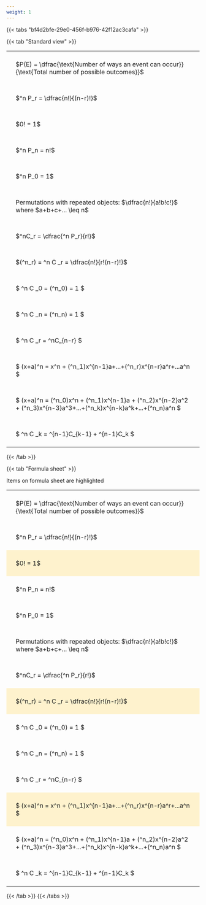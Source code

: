 ```yaml
---
weight: 1
---
```


{{< tabs "bf4d2bfe-29e0-456f-b976-42f12ac3cafa" >}}

{{< tab "Standard view" >}}

<style type="text/css">
#T_751e2 th.col_heading {
  text-align: left;
  font-size: 1em;
}
#T_751e2 td {
  text-align: left;
  font-size: 1em;
  padding: 1.5em;
}
</style>
<table id="T_751e2">
  <thead>
  </thead>
  <tbody>
    <tr>
      <td id="T_751e2_row0_col0" class="data row0 col0" >$P(E) = \dfrac{\text{Number of ways an event can occur}}{\text{Total number of possible outcomes}}$</td>
    </tr>
    <tr>
      <td id="T_751e2_row1_col0" class="data row1 col0" >$^n P_r = \dfrac{n!}{(n-r)!}$</td>
    </tr>
    <tr>
      <td id="T_751e2_row2_col0" class="data row2 col0" >$0! = 1$</td>
    </tr>
    <tr>
      <td id="T_751e2_row3_col0" class="data row3 col0" >$^n P_n = n!$</td>
    </tr>
    <tr>
      <td id="T_751e2_row4_col0" class="data row4 col0" >$^n P_0 = 1$</td>
    </tr>
    <tr>
      <td id="T_751e2_row5_col0" class="data row5 col0" >Permutations with repeated objects: $\dfrac{n!}{a!b!c!}$ where $a+b+c+... \leq n$</td>
    </tr>
    <tr>
      <td id="T_751e2_row6_col0" class="data row6 col0" >$^nC_r = \dfrac{^n P_r}{r!}$</td>
    </tr>
    <tr>
      <td id="T_751e2_row7_col0" class="data row7 col0" >$(^n_r) = ^n C _r = \dfrac{n!}{r!(n-r)!}$</td>
    </tr>
    <tr>
      <td id="T_751e2_row8_col0" class="data row8 col0" >$ ^n C _0 = (^n_0) = 1 $</td>
    </tr>
    <tr>
      <td id="T_751e2_row9_col0" class="data row9 col0" >$ ^n C _n = (^n_n) = 1 $</td>
    </tr>
    <tr>
      <td id="T_751e2_row10_col0" class="data row10 col0" >$ ^n C _r = ^nC_{n-r} $</td>
    </tr>
    <tr>
      <td id="T_751e2_row11_col0" class="data row11 col0" >$ (x+a)^n = x^n + (^n_1)x^{n-1}a+...+(^n_r)x^{n-r}a^r+...a^n    $</td>
    </tr>
    <tr>
      <td id="T_751e2_row12_col0" class="data row12 col0" >$ (x+a)^n = (^n_0)x^n + (^n_1)x^{n-1}a + (^n_2)x^{n-2}a^2 + (^n_3)x^{n-3}a^3+...+(^n_k)x^{n-k}a^k+...+(^n_n)a^n $</td>
    </tr>
    <tr>
      <td id="T_751e2_row13_col0" class="data row13 col0" >$ ^n C _k = ^{n-1}C_{k-1} + ^{n-1}C_k $</td>
    </tr>
  </tbody>
</table>
{{< /tab >}}

{{< tab "Formula sheet" >}}

Items on formula sheet are highlighted 
<br>
<style type="text/css">
#T_800a6 th.col_heading {
  text-align: left;
  font-size: 1em;
}
#T_800a6 td {
  text-align: left;
  font-size: 1em;
  padding: 1.5em;
}
#T_800a6_row0_col0, #T_800a6_row1_col0, #T_800a6_row3_col0, #T_800a6_row4_col0, #T_800a6_row5_col0, #T_800a6_row6_col0, #T_800a6_row8_col0, #T_800a6_row9_col0, #T_800a6_row10_col0, #T_800a6_row12_col0, #T_800a6_row13_col0 {
  background-color: rgba(0,0,0,0);
}
#T_800a6_row2_col0, #T_800a6_row7_col0, #T_800a6_row11_col0 {
  background-color: rgba(255,194,10, 0.2);
}
</style>
<table id="T_800a6">
  <thead>
  </thead>
  <tbody>
    <tr>
      <td id="T_800a6_row0_col0" class="data row0 col0" >$P(E) = \dfrac{\text{Number of ways an event can occur}}{\text{Total number of possible outcomes}}$</td>
    </tr>
    <tr>
      <td id="T_800a6_row1_col0" class="data row1 col0" >$^n P_r = \dfrac{n!}{(n-r)!}$</td>
    </tr>
    <tr>
      <td id="T_800a6_row2_col0" class="data row2 col0" >$0! = 1$</td>
    </tr>
    <tr>
      <td id="T_800a6_row3_col0" class="data row3 col0" >$^n P_n = n!$</td>
    </tr>
    <tr>
      <td id="T_800a6_row4_col0" class="data row4 col0" >$^n P_0 = 1$</td>
    </tr>
    <tr>
      <td id="T_800a6_row5_col0" class="data row5 col0" >Permutations with repeated objects: $\dfrac{n!}{a!b!c!}$ where $a+b+c+... \leq n$</td>
    </tr>
    <tr>
      <td id="T_800a6_row6_col0" class="data row6 col0" >$^nC_r = \dfrac{^n P_r}{r!}$</td>
    </tr>
    <tr>
      <td id="T_800a6_row7_col0" class="data row7 col0" >$(^n_r) = ^n C _r = \dfrac{n!}{r!(n-r)!}$</td>
    </tr>
    <tr>
      <td id="T_800a6_row8_col0" class="data row8 col0" >$ ^n C _0 = (^n_0) = 1 $</td>
    </tr>
    <tr>
      <td id="T_800a6_row9_col0" class="data row9 col0" >$ ^n C _n = (^n_n) = 1 $</td>
    </tr>
    <tr>
      <td id="T_800a6_row10_col0" class="data row10 col0" >$ ^n C _r = ^nC_{n-r} $</td>
    </tr>
    <tr>
      <td id="T_800a6_row11_col0" class="data row11 col0" >$ (x+a)^n = x^n + (^n_1)x^{n-1}a+...+(^n_r)x^{n-r}a^r+...a^n    $</td>
    </tr>
    <tr>
      <td id="T_800a6_row12_col0" class="data row12 col0" >$ (x+a)^n = (^n_0)x^n + (^n_1)x^{n-1}a + (^n_2)x^{n-2}a^2 + (^n_3)x^{n-3}a^3+...+(^n_k)x^{n-k}a^k+...+(^n_n)a^n $</td>
    </tr>
    <tr>
      <td id="T_800a6_row13_col0" class="data row13 col0" >$ ^n C _k = ^{n-1}C_{k-1} + ^{n-1}C_k $</td>
    </tr>
  </tbody>
</table>
{{< /tab >}}
{{< /tabs >}}